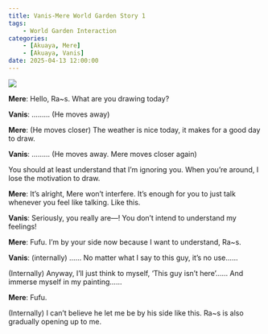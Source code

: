 ```yaml
---
title: Vanis-Mere World Garden Story 1
tags: 
    - World Garden Interaction
categories: 
    - [Akuaya, Mere]
    - [Akuaya, Vanis]
date: 2025-04-13 12:00:00
---
```

<img src="/images/Akuaya/WorldGarden/hng1148b.png">

<!-- more -->
**Mere**: Hello, Ra~s. What are you drawing today?

**Vanis**: ……… (He moves away)

**Mere**: (He moves closer) The weather is nice today, it makes for a good day to draw.

**Vanis**: ……… (He moves away. Mere moves closer again) 

You should at least understand that I’m ignoring you. When you’re around, I lose the motivation to draw.

**Mere**: It’s alright, Mere won’t interfere. It’s enough for you to just talk whenever you feel like talking. Like this.

**Vanis**: Seriously, you really are—! You don’t intend to understand my feelings!

**Mere**: Fufu. I’m by your side now because I want to understand, Ra~s.

**Vanis**: (internally) …… No matter what I say to this guy, it’s no use……

(Internally) Anyway, I’ll just think to myself, ‘This guy isn’t here’…… And immerse myself in my painting……

**Mere**: Fufu.

(Internally) I can’t believe he let me be by his side like this. Ra~s is also gradually opening up to me.